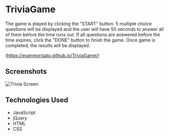 # TriviaGame

The game is played by clicking the "START" button. 5 multiple choice questions will be displayed and the user will have 50 seconds to answer all of them before the time runs out. If all questions are answered before the time expires, click the "DONE" button to finish the game. Once game is completed, the results will be displayed.

(https://evanmorisato.github.io/TriviaGame/)

## Screenshots
![Trivia Screen](https://github.com/evanmorisato/TriviaGame/blob/master/assets/images/triviaGame.PNG?raw=true)

## Technologies Used
- JavaScript
- jQuery
- HTML
- CSS
